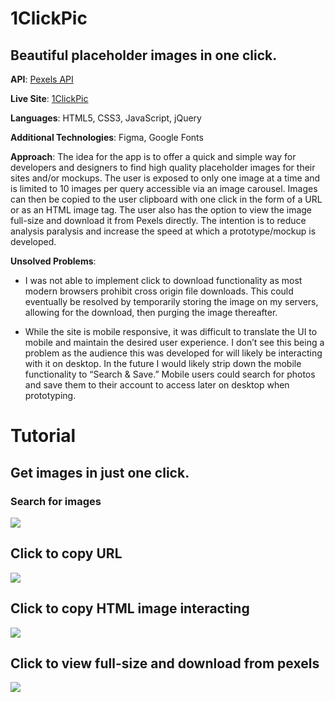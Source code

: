 # 1ClickPic

## Beautiful placeholder images in one click.

**API**: [Pexels API](https://www.pexels.com/api/)

**Live Site**: [1ClickPic](https://buddhablake.github.io/buddhablake/)

**Languages**: HTML5, CSS3, JavaScript, jQuery

**Additional Technologies**: Figma, Google Fonts

**Approach**: The idea for the app is to offer a quick and simple way for developers and designers to find high quality placeholder images for their sites and/or mockups. The user is exposed to only one image at a time and is limited to 10 images per query accessible via an image carousel. Images can then be copied to the user clipboard with one click in the form of a URL or as an HTML image tag. The user also has the option to view the image full-size and download it from Pexels directly. The intention is to reduce analysis paralysis and increase the speed at which a prototype/mockup is developed.

**Unsolved Problems**:

- I was not able to implement click to download functionality as most modern browsers prohibit cross origin file downloads. This could eventually be resolved by temporarily storing the image on my servers, allowing for the download, then purging the image thereafter.

- While the site is mobile responsive, it was difficult to translate the UI to mobile and maintain the desired user experience. I don’t see this being a problem as the audience this was developed for will likely be interacting with it on desktop. In the future I would likely strip down the mobile functionality to “Search & Save.” Mobile users could search for photos and save them to their account to access later on desktop when prototyping.

# Tutorial

## Get images in just one click.

### Search for images

![](https://media.giphy.com/media/WrfZ851t68PZKAWo96/giphy.gif)

## Click to copy URL

![](https://media.giphy.com/media/dy4n5t0Tsy97sgCtU4/giphy.gif)

## Click to copy HTML image interacting

![](https://media.giphy.com/media/JsnBfAG7qlqyl8p9Ja/giphy.gif)

## Click to view full-size and download from pexels

![](https://media.giphy.com/media/ducyIckQps1UpPfQEB/giphy.gif)
